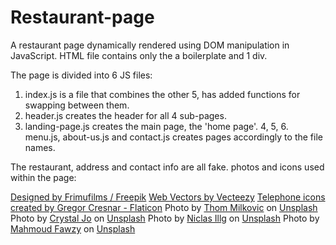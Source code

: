 # Restaurant-page
A restaurant page dynamically rendered using DOM manipulation in JavaScript.
HTML file contains only the a boilerplate and 1 div.

The page is divided into 6 JS files:
1. index.js is a file that combines the other 5, has added functions for swapping between them.
2. header.js creates the header for all 4 sub-pages.
3. landing-page.js creates the main page, the 'home page'.
4, 5, 6. menu.js, about-us.js and contact.js creates pages accordingly to the file names.

The restaurant, address and contact info are all fake.
photos and icons used within the page:

<a href="http://www.freepik.com">Designed by Frimufilms / Freepik</a>
<a href="https://www.vecteezy.com/free-vector/web">Web Vectors by Vecteezy</a>
<a href="https://www.flaticon.com/free-icons/telephone" title="telephone icons">Telephone icons created by Gregor Cresnar - Flaticon</a>
Photo by <a href="https://unsplash.com/@thommilkovic?utm_source=unsplash&utm_medium=referral&utm_content=creditCopyText">Thom Milkovic</a> on <a href="https://unsplash.com/s/photos/restaurant-japanese?utm_source=unsplash&utm_medium=referral&utm_content=creditCopyText">Unsplash</a>
  Photo by <a href="https://unsplash.com/@crystalsjo?utm_source=unsplash&utm_medium=referral&utm_content=creditCopyText">Crystal Jo</a> on <a href="https://unsplash.com/s/photos/nigiri?utm_source=unsplash&utm_medium=referral&utm_content=creditCopyText">Unsplash</a>
  Photo by <a href="https://unsplash.com/@nicklbaert?utm_source=unsplash&utm_medium=referral&utm_content=creditCopyText">Niclas Illg</a> on <a href="https://unsplash.com/s/photos/sushi?utm_source=unsplash&utm_medium=referral&utm_content=creditCopyText">Unsplash</a>
  Photo by <a href="https://unsplash.com/@mahmoud_fawzy100?utm_source=unsplash&utm_medium=referral&utm_content=creditCopyText">Mahmoud Fawzy</a> on <a href="https://unsplash.com/s/photos/sushi?utm_source=unsplash&utm_medium=referral&utm_content=creditCopyText">Unsplash</a>
  
  